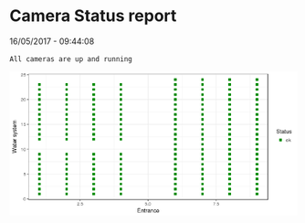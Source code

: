 Camera Status report
================
16/05/2017 - 09:44:08

    All cameras are up and running

![](camreport_files/figure-markdown_github/unnamed-chunk-2-1.png)
